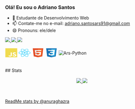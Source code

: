 ### Olá! Eu sou o Adriano Santos

- 🌱 Estudante de Desenvolvimento Web
- 📫 Contate-me no e-mail: adriano.santosars91@gmail.com
- 😄 Pronouns: ele/dele

<div>
  
  <a href="https://www.instagram.com/adriano.rsantos_/" target="_blank">
  <img src="https://img.shields.io/badge/-Instagram-%23E4405F?style=for-the-badge&logo=instagram&logoColor=white" target="_blank">
  </a>

  <a href = "mailto: adriano.santosars91@gmail.com" target="_blank">
  <img src="https://img.shields.io/badge/-Gmail-%23333?style=for-the-badge&logo=gmail&logoColor=white" target="_blank">
  </a>

  <a href="https://www.linkedin.com/in/adrianorodrsantos/" target="_blank">
  <img src="https://img.shields.io/badge/-LinkedIn-%230077B5?style=for-the-badge&logo=linkedin&logoColor=white" target="_blank">
  </a> 
    
</div>
<div style="display: inline_block"><br>
  <img align="center" alt="Ars-Js" height="30" width="40" src="https://raw.githubusercontent.com/devicons/devicon/master/icons/javascript/javascript-plain.svg">
  <! – <img align="center" alt="Ars-Ts" height="30" width="40" src="https://raw.githubusercontent.com/devicons/devicon/master/icons/typescript/typescript-plain.svg">
  <img align="center" alt="Ars-React" height="30" width="40" src="https://raw.githubusercontent.com/devicons/devicon/master/icons/react/react-original.svg">
  <img align="center" alt="Ars-HTML" height="30" width="40" src="https://raw.githubusercontent.com/devicons/devicon/master/icons/html5/html5-original.svg">
  <img align="center" alt="Ars-CSS" height="30" width="40" src="https://raw.githubusercontent.com/devicons/devicon/master/icons/css3/css3-original.svg">
  <! - <img align="center" alt="Ars-Python" height="30" width="40" src="https://raw.githubusercontent.com/devicons/devicon/master/icons/python/python-original.svg">
  <img align="center" alt="Ars-Python" height="30" width="40" src="https://icongr.am/devicon/git-original.svg?size=128&color=currentColor">
  <! - <img align="center" alt="Ars-Csharp" height="30" width="40" src="https://raw.githubusercontent.com/devicons/devicon/master/icons/csharp/csharp-original.svg">
  <! - <img align="right" alt="Ars-pic" height="150" style="border-radius:50px;" src="https://media.discordapp.net/attachments/639956127056134178/890373478988013628/Publicacoes_Instagram_1_1.png?width=676&height=676">
</div>
  <br></br>
<div>
 ## Stats
 <br></br>
  <div align="center">
  <a href="https://github.com/adrianorsantos91">
  <img height="160em" src="https://github-readme-stats.vercel.app/api?username=adrianorsantos91&show_icons=true&theme=dracula&include_all_commits=true&count_private=true"/>
  <img height="160em" src="https://github-readme-stats.vercel.app/api/top-langs/?username=adrianorsantos91&layout=compact&langs_count=7&theme=dracula"/>
</div>
  <br></br>
<p align="left">
  ReadMe stats by 
  <a target="_blank" href="https://github.com/anuraghazra/github-readme-stats"> @anuraghazra</a>
</p>
</div>
